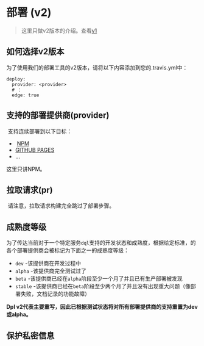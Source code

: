 # 部署 (v2)

> 这里只做v2版本的介绍。查看[v1](https://docs.travis-ci.com/user/deployment)

##	如何选择v2版本

​	为了使用我们的部署工具的v2版本，请将以下内容添加到您的.travis.yml中：

```yam
deploy:
  provider: <provider>
  # ⋮
  edge: true
```

##	支持的部署提供商(provider)

​	支持连续部署到以下目标：

- ​	[NPM]()
- [GITHUB PAGES](#)
- ...

这里只讲NPM。

##	拉取请求(pr)

​	请注意，拉取请求构建完全跳过了部署步骤。

##	成熟度等级

​	为了传达当前对于一个特定服务`dql`支持的开发状态和成熟度，根据给定标准，的各个部署提供商会被标记为下面之一的成熟度等级：

- `dev`	-该提供商在开发过程中
- `alpha` -该提供商完全测试过了
- `beta`  -该提供商已经在`alpha`阶段至少一个月了并且已有生产部署被发现
- `stable`  -该提供商已经在`beta`阶段至少两个月了并且没有出现重大问题（像部署失败，文档记录的功能故障）

**Dpl v2代表主要重写，因此已根据测试状态将对所有部署提供商的支持重置为dev或alpha。**

##	保护私密信息

